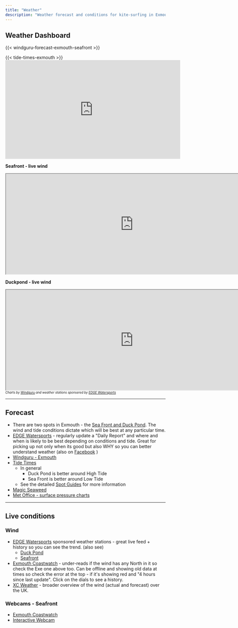 ```yaml
---
title: "Weather"
description: "Weather forecast and conditions for kite-surfing in Exmouth (Duck Pond and Seafront)"
---
```


## Weather Dashboard

{{< windguru-forecast-exmouth-seafront >}}

<!-- TODO - some explanation of springs/neaps, high/low tides and what it means for us -->

<div class="row">

<div class="col-sm-4 text-center">
    {{< tide-times-exmouth >}}
</div>

<div class="col-sm-8 text-center">

<iframe src="https://relay.viewcam.co.uk/nciexmouth/embed.html" frameborder="0" width="550" height="310" allowfullscreen=""></iframe>

</div>

</div>

<!-- No widget for weather station, so just show in iFrame 

l = sponsor logo
n = spot name
g = graph
c = readings at bottom
height = 395 for all
       = 315 for g,c
-->

<p><strong>Seafront - live wind</strong></p>
<iframe src="https://www.windguru.cz/wglive-iframe.php?s=2395&wj=knots&tj=c&m=3&gsize=200&msize=200&show=g,c" width="800px" height="315px"></iframe>

<p><strong>Duckpond - live wind</strong></p>
<iframe src="https://www.windguru.cz/wglive-iframe.php?s=1882&wj=knots&tj=c&m=3&gsize=200&msize=200&show=g,c" width="800px" height="315px"></iframe>

<div class="text-center">
    <caption><em style="font-size:70%">Charts by <a href="https://www.windguru.cz/47887" target="_blank">Windguru</a>
    and weather stations sponsered by <a href="https://www.edgewatersports.com/" target="_blank">EDGE Watersports</a></em></caption>
</div>

<hr>

## Forecast
* There are two spots in Exmouth - the [Sea Front and Duck Pond](/spot-guide/). The wind and tide conditions dictate which will be best at any particular time.
* [EDGE Watersports](https://www.edgewatersports.com/live-conditions/) - regularly  update a "Daily Report" and where and when is likely to be best depending on conditions and tide. Great for picking up not only when its good but also WHY so you can better understand weather (also on [Facebook](https://www.facebook.com/edgewatersports) )
* [Windguru - Exmouth](https://www.windguru.cz/47887)
* [Tide Times](https://www.tidetimes.org.uk/exmouth-dock-tide-times)
   * In general
      * Duck Pond is better around High Tide
      * Sea Front is better around Low Tide    
   * See the detailed <a href="/spot-guides/">Spot Guides</a> for more information
* [Magic Seaweed](https://magicseaweed.com/Exmouth-Surf-Report/164/)
* [Met Office - surface pressure charts](https://www.metoffice.gov.uk/weather/maps-and-charts/surface-pressure/)

<hr>

## Live conditions

### Wind

* <a href="https://www.edgewatersports.com/" target="_blank">EDGE Watersports</a> sponsored weather stations - great live feed + history so you can see the trend. (also see)
   * [Duck Pond](https://www.windguru.cz/station/1882)
   * [Seafront](https://www.windguru.cz/station/2395)
* [Exmouth Coastwatch](https://exmouthcoastwatch.co.uk/weather/) - under-reads if the wind has any North in it so check the Exe one above too. Can be offline and showing old data at times so check the error at the top - if it's showing red and "4 hours since last update". Click on the dials to see a history.
* [XC Weather](https://www.xcweather.co.uk/) - broader overview of the wind (actual and forecast) over the UK.

### Webcams - Seafront
* [Exmouth Coastwatch](https://exmouthcoastwatch.co.uk/beach-cams/2014-03-17-13-39-08)
* [Interactive Webcam](http://www.exmouthcam.co.uk/webcam/)
